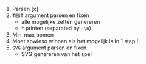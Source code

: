 1. Parsen [x]
2. `TEST` argument parsen en fixen
    - alle mogelijke zetten genereren
    - ^ printen (separated by `~\n`)
3. Min-max bomen
4. Moet sowieso winnen als het mogelijk is in 1 stap!!!
5. `SVG` argument parsen en fixen
    - SVG genereren van het spel
